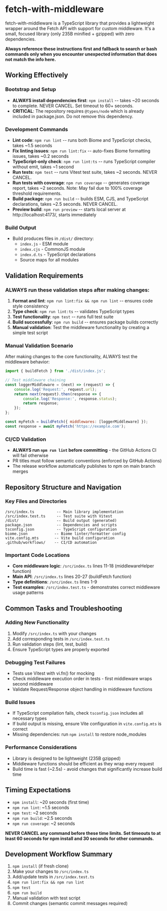# fetch-with-middleware

fetch-with-middleware is a TypeScript library that provides a lightweight wrapper around the Fetch API with support for custom middleware. It's a small, focused library (only 235B minified + gzipped) with zero dependencies.

**Always reference these instructions first and fallback to search or bash commands only when you encounter unexpected information that does not match the info here.**

## Working Effectively

### Bootstrap and Setup
- **ALWAYS install dependencies first**: `npm install` -- takes ~20 seconds to complete. NEVER CANCEL. Set timeout to 60+ seconds.
- **CRITICAL**: The repository requires `@types/node` which is already included in package.json. Do not remove this dependency.

### Development Commands
- **Lint code**: `npm run lint` -- runs both Biome and TypeScript checks, takes ~1.5 seconds
- **Fix linting issues**: `npm run lint:fix` -- auto-fixes Biome formatting issues, takes ~0.2 seconds  
- **TypeScript-only check**: `npm run lint:ts` -- runs TypeScript compiler without emit, takes ~1 second
- **Run tests**: `npm test` -- runs Vitest test suite, takes ~2 seconds. NEVER CANCEL.
- **Run tests with coverage**: `npm run coverage` -- generates coverage report, takes ~2 seconds. Note: May fail due to 100% coverage threshold requirements.
- **Build package**: `npm run build` -- builds ESM, CJS, and TypeScript declarations, takes ~2.5 seconds. NEVER CANCEL.
- **Preview build**: `npm run preview` -- starts local server at http://localhost:4173/, starts immediately

### Build Output
- Build produces files in `/dist/` directory:
  - `index.js` - ESM module
  - `index.cjs` - CommonJS module  
  - `index.d.ts` - TypeScript declarations
  - Source maps for all modules

## Validation Requirements

### ALWAYS run these validation steps after making changes:
1. **Format and lint**: `npm run lint:fix && npm run lint` -- ensures code style consistency
2. **Type check**: `npm run lint:ts` -- validates TypeScript types
3. **Test functionality**: `npm test` -- runs full test suite
4. **Build successfully**: `npm run build` -- ensures package builds correctly
5. **Manual validation**: Test the middleware functionality by creating a simple test script

### Manual Validation Scenario
After making changes to the core functionality, ALWAYS test the middleware behavior:

```javascript
import { buildFetch } from './dist/index.js';

// Test middleware chaining
const loggerMiddleware = (next) => (request) => {
    console.log('Request:', request.url);
    return next(request).then(response => {
        console.log('Response:', response.status);
        return response;
    });
};

const myFetch = buildFetch({ middlewares: [loggerMiddleware] });
const response = await myFetch('https://example.com');
```

### CI/CD Validation
- **ALWAYS run `npm run lint` before committing** - the GitHub Actions CI will fail otherwise
- PR titles must follow semantic conventions (enforced by GitHub Actions)
- The release workflow automatically publishes to npm on main branch merges

## Repository Structure and Navigation

### Key Files and Directories
```
/src/index.ts          -- Main library implementation
/src/index.test.ts     -- Test suite with Vitest
/dist/                 -- Build output (generated)
package.json           -- Dependencies and scripts  
tsconfig.json          -- TypeScript configuration
biome.json            -- Biome linter/formatter config
vite.config.mts       -- Vite build configuration
.github/workflows/    -- CI/CD automation
```

### Important Code Locations
- **Core middleware logic**: `/src/index.ts` lines 11-18 (middlewareHelper function)
- **Main API**: `/src/index.ts` lines 20-27 (buildFetch function)
- **Type definitions**: `/src/index.ts` lines 1-9
- **Test examples**: `/src/index.test.ts` - demonstrates correct middleware usage patterns

## Common Tasks and Troubleshooting

### Adding New Functionality
1. Modify `/src/index.ts` with your changes
2. Add corresponding tests in `/src/index.test.ts`
3. Run validation steps (lint, test, build)
4. Ensure TypeScript types are properly exported

### Debugging Test Failures
- Tests use Vitest with vi.fn() for mocking
- Check middleware execution order in tests - first middleware wraps second middleware
- Validate Request/Response object handling in middleware functions

### Build Issues
- If TypeScript compilation fails, check `tsconfig.json` includes all necessary types
- If build output is missing, ensure Vite configuration in `vite.config.mts` is correct
- Missing dependencies: run `npm install` to restore node_modules

### Performance Considerations
- Library is designed to be lightweight (235B gzipped)
- Middleware functions should be efficient as they wrap every request
- Build time is fast (~2.5s) - avoid changes that significantly increase build time

## Timing Expectations
- `npm install`: ~20 seconds (first time)
- `npm run lint`: ~1.5 seconds  
- `npm test`: ~2 seconds
- `npm run build`: ~2.5 seconds
- `npm run coverage`: ~2 seconds

**NEVER CANCEL any command before these time limits. Set timeouts to at least 60 seconds for npm install and 30 seconds for other commands.**

## Development Workflow Summary
1. `npm install` (if fresh clone)
2. Make your changes to `/src/index.ts`
3. Add/update tests in `/src/index.test.ts`  
4. `npm run lint:fix && npm run lint`
5. `npm test`
6. `npm run build`
7. Manual validation with test script
8. Commit changes (semantic commit messages required)